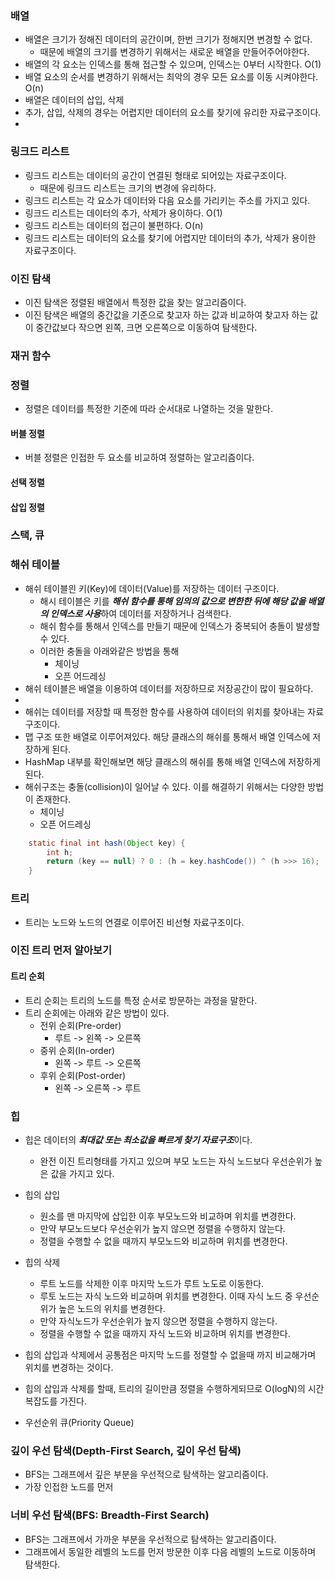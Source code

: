
### 배열
- 배열은 크기가 정해진 데이터의 공간이며, 한번 크기가 정해지면 변경할 수 없다.
  - 때문에 배열의 크기를 변경하기 위해서는 새로운 배열을 만들어주어야한다.
- 배열의 각 요소는 인덱스를 통해 접근할 수 있으며, 인덱스는 0부터 시작한다. O(1)
- 배열 요소의 순서를 변경하기 위해서는 최악의 경우 모든 요소를 이동 시켜야한다. O(n)
- 배열은 데이터의 삽입, 삭제
- 추가, 삽입, 삭제의 경우는 어렵지만 데이터의 요소를 찾기에 유리한 자료구조이다.
-  
### 링크드 리스트
- 링크드 리스트는 데이터의 공간이 연결된 형태로 되어있는 자료구조이다.
  - 때문에 링크드 리스트는 크기의 변경에 유리하다.
- 링크드 리스트는 각 요소가 데이터와 다음 요소를 가리키는 주소를 가지고 있다.
- 링크드 리스트는 데이터의 추가, 삭제가 용이하다. O(1)
- 링크드 리스트는 데이터의 접근이 불편하다. O(n)
- 링크드 리스트는 데이터의 요소를 찾기에 어렵지만 데이터의 추가, 삭제가 용이한 자료구조이다.

### 이진 탐색
- 이진 탐색은 정렬된 배열에서 특정한 값을 찾는 알고리즘이다.
- 이진 탐색은 배열의 중간값을 기준으로 찾고자 하는 값과 비교하여 찾고자 하는 값이 중간값보다 작으면 왼쪽, 크면 오른쪽으로 이동하여 탐색한다.

### 재귀 함수

### 정렬
- 정렬은 데이터를 특정한 기준에 따라 순서대로 나열하는 것을 말한다.

#### 버블 정렬
- 버블 정렬은 인접한 두 요소를 비교하여 정렬하는 알고리즘이다.

#### 선택 정렬

#### 삽입 정렬


### 스택, 큐

### 해쉬 테이블
- 해쉬 테이블읜 키(Key)에 데이터(Value)를 저장하는 데이터 구조이다.
  - 해시 테이블은 키를 ***해쉬 함수를 통해 임의의 값으로 변한한 뒤에 해당 값을 배열의 인덱스로 사용***하여 데이터를 저장하거나 검색한다.
  - 해쉬 함수를 통해서 인덱스를 만들기 때문에 인덱스가 중복되어 충돌이 발생할 수 있다.
  - 이러한 충돌을 아래와같은 방법을 통해
    - 체이닝
    - 오픈 어드레싱
- 해쉬 테이블은 배열을 이용하여 데이터를 저장하므로 저장공간이 많이 필요하다.
- 
- 해쉬는 데이터를 저장할 때 특정한 함수를 사용하여 데이터의 위치를 찾아내는 자료구조이다.
- 맵 구조 또한 배열로 이루어져있다. 해당 클래스의 해쉬를 통해서 배열 인덱스에 저장하게 된다.
- HashMap 내부를 확인해보면 해당 클래스의 해쉬를 통해 배열 인덱스에 저장하게 된다.
- 해쉬구조는 충돌(collision)이 일어날 수 있다. 이를 해결하기 위해서는 다양한 방법이 존재한다.
  - 체이닝
  - 오픈 어드레싱
```java
    static final int hash(Object key) {
        int h;
        return (key == null) ? 0 : (h = key.hashCode()) ^ (h >>> 16);
    }

```


### 트리
- 트리는 노드와 노드의 연결로 이루어진 비선형 자료구조이다.

### 이진 트리 먼저 알아보기
#### 트리 순회
- 트리 순회는 트리의 노드를 특정 순서로 방문하는 과정을 말한다.
- 트리 순회에는 아래와 같은 방법이 있다.
  - 전위 순회(Pre-order)
    - 루트 -> 왼쪽 -> 오른쪽
  - 중위 순회(In-order)
    - 왼쪽 -> 루트 -> 오른쪽
  - 후위 순회(Post-order)
    - 왼쪽 -> 오른쪽 -> 루트

### 힙
- 힙은 데이터의 ***최대값 또는 최소값을 빠르게 찾기 자료구조***이다.
  - 완전 이진 트리형태를 가지고 있으며 부모 노드는 자식 노드보다 우선순위가 높은 값을 가지고 있다. 
- 힙의 삽입
  - 원소를 맨 마지막에 삽입한 이후 부모노드와 비교하며 위치를 변경한다.
  - 만약 부모노드보다 우선순위가 높지 않으면 정렬을 수행하지 않는다.
  - 정렬을 수행할 수 없을 때까지 부모노드와 비교하며 위치를 변경한다.
- 힙의 삭제
  - 루트 노드를 삭제한 이후 마지막 노드가 루트 노도로 이동한다.
  - 루토 노드는 자식 노드와 비교하며 위치를 변경한다. 이때 자식 노드 중 우선순위가 높은 노드의 위치를 변경한다.
  - 만약 자식노드가 우선순위가 높지 않으면 정렬을 수행하지 않는다.
  - 정렬을 수행할 수 없을 때까지 자식 노드와 비교하며 위치를 변경한다.
- 힙의 삽입과 삭제에서 공통점은 마지막 노드를 정렬할 수 없을때 까지 비교해가며 위치를 변경하는 것이다.  
- 힙의 삽입과 삭제를 할때, 트리의 길이만큼 정렬을 수행하게되므로 O(logN)의 시간복잡도를 가진다.

- 우선순위 큐(Priority Queue)

### 깊이 우선 탐색(Depth-First Search, 깊이 우선 탐색)
- BFS는 그래프에서 깊은 부분을 우선적으로 탐색하는 알고리즘이다.
- 가장 인접한 노드를 먼저  

### 너비 우선 탐색(BFS: Breadth-First Search)
- BFS는 그래프에서 가까운 부분을 우선적으로 탐색하는 알고리즘이다.
- 그래프에서 동일한 레벨의 노드를 먼저 방문한 이후 다음 레벨의 노드로 이동하며 탐색한다.
